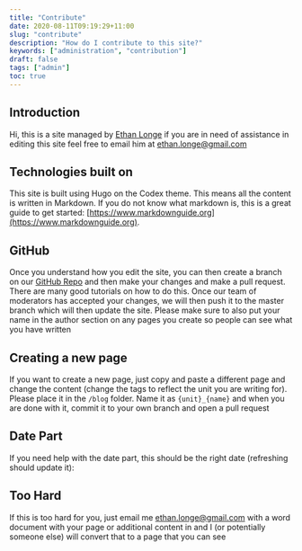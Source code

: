 ```yaml
---
title: "Contribute"
date: 2020-08-11T09:19:29+11:00
slug: "contribute"
description: "How do I contribute to this site?"
keywords: ["administration", "contribution"]
draft: false
tags: ["admin"]
toc: true
---
```


## Introduction
Hi, this is a site managed by [Ethan Longe](https://github.com/ethanlonge) if you are in need of assistance in editing this site feel free to email him at ethan.longe@gmail.com

## Technologies built on
This site is built using Hugo on the Codex theme. This means all the content is written in Markdown. If you do not know what markdown is, this is a great guide to get started: [https://www.markdownguide.org](https://www.markdownguide.org). 

## GitHub
Once you understand how you edit the site, you can then create a branch on our [GitHub Repo](https://github.com/ethanlonge/math1007-site) and then make your changes and make a pull request. There are many good tutorials on how to do this. Once our team of moderators has accepted your changes, we will then push it to the master branch which will then update the site. Please make sure to also put your name in the author section on any pages you create so people can see what you have written

## Creating a new page
If you want to create a new page, just copy and paste a different page and change the content (change the tags to reflect the unit you are writing for). Please place it in the ```/blog``` folder. Name it as ```{unit}_{name}``` and when you are done with it, commit it to your own branch and open a pull request

## Date Part
If you need help with the date part, this should be the right date (refreshing should update it): \
<span id="contribute_date_now"></span>
<script>document.getElementById("contribute_date_now").innerText = new Date().toISOString();</script>

## Too Hard
If this is too hard for you, just email me ethan.longe@gmail.com with a word document with your page or additional content in and I (or potentially someone else) will convert that to a page that you can see